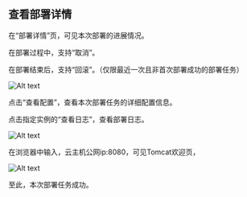 ## 查看部署详情

在“部署详情”页，可见本次部署的进展情况。

在部署过程中，支持“取消”。

在部署结束后，支持“回滚”。（仅限最近一次且非首次部署成功的部署任务）

![Alt text](https://github.com/jdcloudcom/cn/blob/edit/image/CodeDeploy/Ch/Start-8%EF%BC%88Ch%EF%BC%89.png)

点击“查看配置”，查看本次部署任务的详细配置信息。

点击指定实例的“查看日志”，查看部署日志。

![Alt text](https://github.com/jdcloudcom/cn/blob/edit/image/CodeDeploy/Ch/Start-9%EF%BC%88Ch%EF%BC%89.png)

在浏览器中输入，云主机公网ip:8080，可见Tomcat欢迎页，

![Alt text](https://github.com/jdcloudcom/cn/blob/edit/image/CodeDeploy/Ch/Start-10%EF%BC%88Ch%EF%BC%89.png)

至此，本次部署任务成功。
